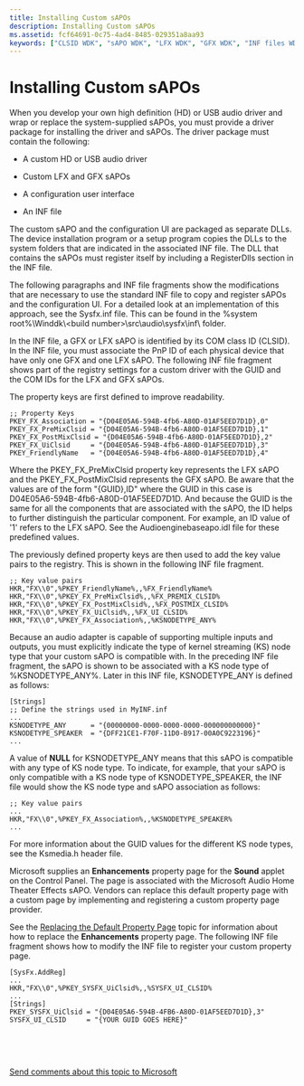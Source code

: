 ```yaml
---
title: Installing Custom sAPOs
description: Installing Custom sAPOs
ms.assetid: fcf64691-0c75-4ad4-8485-029351a8aa93
keywords: ["CLSID WDK", "sAPO WDK", "LFX WDK", "GFX WDK", "INF files WDK audio"]
---
```


# Installing Custom sAPOs


When you develop your own high definition (HD) or USB audio driver and wrap or replace the system-supplied sAPOs, you must provide a driver package for installing the driver and sAPOs. The driver package must contain the following:

-   A custom HD or USB audio driver

-   Custom LFX and GFX sAPOs

-   A configuration user interface

-   An INF file

The custom sAPO and the configuration UI are packaged as separate DLLs. The device installation program or a setup program copies the DLLs to the system folders that are indicated in the associated INF file. The DLL that contains the sAPOs must register itself by including a RegisterDlls section in the INF file.

The following paragraphs and INF file fragments show the modifications that are necessary to use the standard INF file to copy and register sAPOs and the configuration UI. For a detailed look at an implementation of this approach, see the Sysfx.inf file. This can be found in the %system root%\\Winddk\\&lt;build number&gt;\\src\\audio\\sysfx\\inf\\ folder.

In the INF file, a GFX or LFX sAPO is identified by its COM class ID (CLSID). In the INF file, you must associate the PnP ID of each physical device that have only one GFX and one LFX sAPO. The following INF file fragment shows part of the registry settings for a custom driver with the GUID and the COM IDs for the LFX and GFX sAPOs.

The property keys are first defined to improve readability.

```
;; Property Keys
PKEY_FX_Association = "{D04E05A6-594B-4fb6-A80D-01AF5EED7D1D},0"
PKEY_FX_PreMixClsid = "{D04E05A6-594B-4fb6-A80D-01AF5EED7D1D},1"
PKEY_FX_PostMixClsid = "{D04E05A6-594B-4fb6-A80D-01AF5EED7D1D},2"
PKEY_FX_UiClsid     = "{D04E05A6-594B-4fb6-A80D-01AF5EED7D1D},3"
PKEY_FriendlyName   = "{D04E05A6-594B-4fb6-A80D-01AF5EED7D1D},4"
```

Where the PKEY\_FX\_PreMixClsid property key represents the LFX sAPO and the PKEY\_FX\_PostMixClsid represents the GFX sAPO. Be aware that the values are of the form "{GUID},ID" where the GUID in this case is D04E05A6-594B-4fb6-A80D-01AF5EED7D1D. And because the GUID is the same for all the components that are associated with the sAPO, the ID helps to further distinguish the particular component. For example, an ID value of '1' refers to the LFX sAPO. See the Audioenginebaseapo.idl file for these predefined values.

The previously defined property keys are then used to add the key value pairs to the registry. This is shown in the following INF file fragment.

```
;; Key value pairs
HKR,"FX\\0",%PKEY_FriendlyName%,,%FX_FriendlyName%
HKR,"FX\\0",%PKEY_FX_PreMixClsid%,,%FX_PREMIX_CLSID%
HKR,"FX\\0",%PKEY_FX_PostMixClsid%,,%FX_POSTMIX_CLSID%
HKR,"FX\\0",%PKEY_FX_UiClsid%,,%FX_UI_CLSID%
HKR,"FX\\0",%PKEY_FX_Association%,,%KSNODETYPE_ANY%
```

Because an audio adapter is capable of supporting multiple inputs and outputs, you must explicitly indicate the type of kernel streaming (KS) node type that your custom sAPO is compatible with. In the preceding INF file fragment, the sAPO is shown to be associated with a KS node type of %KSNODETYPE\_ANY%. Later in this INF file, KSNODETYPE\_ANY is defined as follows:

```
[Strings]
;; Define the strings used in MyINF.inf
...
KSNODETYPE_ANY      = "{00000000-0000-0000-0000-000000000000}"
KSNODETYPE_SPEAKER  = "{DFF21CE1-F70F-11D0-B917-00A0C9223196}"
...
```

A value of **NULL** for KSNODETYPE\_ANY means that this sAPO is compatible with any type of KS node type. To indicate, for example, that your sAPO is only compatible with a KS node type of KSNODETYPE\_SPEAKER, the INF file would show the KS node type and sAPO association as follows:

```
;; Key value pairs
...
HKR,"FX\\0",%PKEY_FX_Association%,,%KSNODETYPE_SPEAKER%
...
```

For more information about the GUID values for the different KS node types, see the Ksmedia.h header file.

Microsoft supplies an **Enhancements** property page for the **Sound** applet on the Control Panel. The page is associated with the Microsoft Audio Home Theater Effects sAPO. Vendors can replace this default property page with a custom page by implementing and registering a custom property page provider.

See the [Replacing the Default Property Page](replacing-the-default-property-page.md) topic for information about how to replace the **Enhancements** property page. The following INF file fragment shows how to modify the INF file to register your custom property page.

```
[SysFx.AddReg]
...
HKR,"FX\\0",%PKEY_SYSFX_UiClsid%,,%SYSFX_UI_CLSID%
...
[Strings]
PKEY_SYSFX_UiClsid = "{D04E05A6-594B-4FB6-A80D-01AF5EED7D1D},3"
SYSFX_UI_CLSID     = "{YOUR GUID GOES HERE}"
```

 

 

[Send comments about this topic to Microsoft](mailto:wsddocfb@microsoft.com?subject=Documentation%20feedback%20[audio\audio]:%20Installing%20Custom%20sAPOs%20%20RELEASE:%20%287/18/2016%29&body=%0A%0APRIVACY%20STATEMENT%0A%0AWe%20use%20your%20feedback%20to%20improve%20the%20documentation.%20We%20don't%20use%20your%20email%20address%20for%20any%20other%20purpose,%20and%20we'll%20remove%20your%20email%20address%20from%20our%20system%20after%20the%20issue%20that%20you're%20reporting%20is%20fixed.%20While%20we're%20working%20to%20fix%20this%20issue,%20we%20might%20send%20you%20an%20email%20message%20to%20ask%20for%20more%20info.%20Later,%20we%20might%20also%20send%20you%20an%20email%20message%20to%20let%20you%20know%20that%20we've%20addressed%20your%20feedback.%0A%0AFor%20more%20info%20about%20Microsoft's%20privacy%20policy,%20see%20http://privacy.microsoft.com/default.aspx. "Send comments about this topic to Microsoft")




